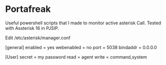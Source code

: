 # Portafreak
Useful powershell scripts that I made to monitor active asterisk Call.
Tested with Assterisk 16 in PJSIP.

Edit /etc/asterisk/manager.conf

[general]
enabled = yes
webenabled = no
port = 5038
bindaddr = 0.0.0.0

[User]
secret = my password
read = agent
write = command,system
